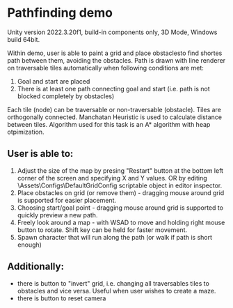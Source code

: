 # Pathfinding demo

Unity version 2022.3.20f1, build-in components only, 3D Mode, Windows build 64bit.

Within demo, user is able to paint a grid and place obstaclesto find shortes path between them, avoiding the obstacles.
Path is drawn with line renderer on traversable tiles automatically when following conditions are met:
1. Goal and start are placed
2. There is at least one path connecting goal and start (i.e. path is not blocked completely by obstacles)

Each tile (node) can be traversable or non-traversable (obstacle). Tiles are orthogonally connected. Manchatan Heuristic is used to calculate
 distance between tiles. Algorithm used for this task is an A* algorithm with heap otpimization.

## User is able to:
1. Adjust the size of the map by presing "Restart" button at the bottom left corner of the screen and specifying X and Y values.
	OR
   by editing \Assets\Configs\DefaultGridConfig scriptable object in editor inspector.
2. Place obstacles on grid (or remove them) - dragging mouse around grid is supported for easier placement.
3. Choosing start/goal point - dragging mouse around grid is supported to quickly preview a new path.
4. Freely look around a map - with WSAD to move and holding right mouse button to rotate. Shift key can be held for faster movement.
5. Spawn character that will run along the path (or walk if path is short enough)
   
## Additionally:
- there is button to "invert" grid, i.e. changing all traversables tiles to obstacles and vice versa. Useful when user wishes to create a maze.
- there is button to reset camera
